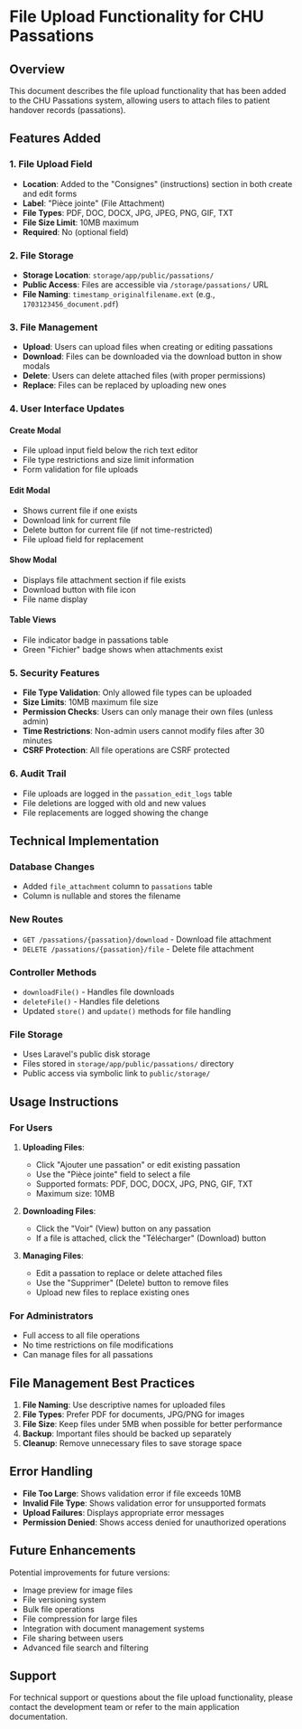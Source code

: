 # File Upload Functionality for CHU Passations

## Overview
This document describes the file upload functionality that has been added to the CHU Passations system, allowing users to attach files to patient handover records (passations).

## Features Added

### 1. File Upload Field
- **Location**: Added to the "Consignes" (instructions) section in both create and edit forms
- **Label**: "Pièce jointe" (File Attachment)
- **File Types**: PDF, DOC, DOCX, JPG, JPEG, PNG, GIF, TXT
- **File Size Limit**: 10MB maximum
- **Required**: No (optional field)

### 2. File Storage
- **Storage Location**: `storage/app/public/passations/`
- **Public Access**: Files are accessible via `/storage/passations/` URL
- **File Naming**: `timestamp_originalfilename.ext` (e.g., `1703123456_document.pdf`)

### 3. File Management
- **Upload**: Users can upload files when creating or editing passations
- **Download**: Files can be downloaded via the download button in show modals
- **Delete**: Users can delete attached files (with proper permissions)
- **Replace**: Files can be replaced by uploading new ones

### 4. User Interface Updates

#### Create Modal
- File upload input field below the rich text editor
- File type restrictions and size limit information
- Form validation for file uploads

#### Edit Modal
- Shows current file if one exists
- Download link for current file
- Delete button for current file (if not time-restricted)
- File upload field for replacement

#### Show Modal
- Displays file attachment section if file exists
- Download button with file icon
- File name display

#### Table Views
- File indicator badge in passations table
- Green "Fichier" badge shows when attachments exist

### 5. Security Features
- **File Type Validation**: Only allowed file types can be uploaded
- **Size Limits**: 10MB maximum file size
- **Permission Checks**: Users can only manage their own files (unless admin)
- **Time Restrictions**: Non-admin users cannot modify files after 30 minutes
- **CSRF Protection**: All file operations are CSRF protected

### 6. Audit Trail
- File uploads are logged in the `passation_edit_logs` table
- File deletions are logged with old and new values
- File replacements are logged showing the change

## Technical Implementation

### Database Changes
- Added `file_attachment` column to `passations` table
- Column is nullable and stores the filename

### New Routes
- `GET /passations/{passation}/download` - Download file attachment
- `DELETE /passations/{passation}/file` - Delete file attachment

### Controller Methods
- `downloadFile()` - Handles file downloads
- `deleteFile()` - Handles file deletions
- Updated `store()` and `update()` methods for file handling

### File Storage
- Uses Laravel's public disk storage
- Files stored in `storage/app/public/passations/` directory
- Public access via symbolic link to `public/storage/`

## Usage Instructions

### For Users
1. **Uploading Files**: 
   - Click "Ajouter une passation" or edit existing passation
   - Use the "Pièce jointe" field to select a file
   - Supported formats: PDF, DOC, DOCX, JPG, PNG, GIF, TXT
   - Maximum size: 10MB

2. **Downloading Files**:
   - Click the "Voir" (View) button on any passation
   - If a file is attached, click the "Télécharger" (Download) button

3. **Managing Files**:
   - Edit a passation to replace or delete attached files
   - Use the "Supprimer" (Delete) button to remove files
   - Upload new files to replace existing ones

### For Administrators
- Full access to all file operations
- No time restrictions on file modifications
- Can manage files for all passations

## File Management Best Practices

1. **File Naming**: Use descriptive names for uploaded files
2. **File Types**: Prefer PDF for documents, JPG/PNG for images
3. **File Size**: Keep files under 5MB when possible for better performance
4. **Backup**: Important files should be backed up separately
5. **Cleanup**: Remove unnecessary files to save storage space

## Error Handling

- **File Too Large**: Shows validation error if file exceeds 10MB
- **Invalid File Type**: Shows validation error for unsupported formats
- **Upload Failures**: Displays appropriate error messages
- **Permission Denied**: Shows access denied for unauthorized operations

## Future Enhancements

Potential improvements for future versions:
- Image preview for image files
- File versioning system
- Bulk file operations
- File compression for large files
- Integration with document management systems
- File sharing between users
- Advanced file search and filtering

## Support

For technical support or questions about the file upload functionality, please contact the development team or refer to the main application documentation.
